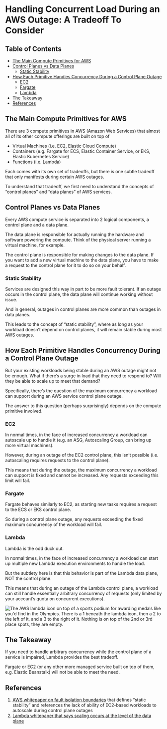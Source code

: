 # Handling Concurrent Load During an AWS Outage: A Tradeoff To Consider

## Table of Contents

- [The Main Compute Primitives for AWS](#the-main-compute-primitives-for-aws)
- [Control Planes vs Data Planes](#control-planes-vs-data-planes)
    * [Static Stability](#static-stability)
- [How Each Primitive Handles Concurrency During a Control Plane Outage](#how-each-primitive-handles-concurrency-during-a-control-plane-outage)
    * [EC2](#ec2)
    * [Fargate](#fargate)
    * [Lambda](#lambda)
- [The Takeaway](#the-takeaway)
- [References](#references)

## The Main Compute Primitives for AWS

There are 3 compute primitives in AWS (Amazon Web Services) that almost all of its other compute offerings are built on top of

- Virtual Machines (i.e. EC2, Elastic Cloud Compute)
- Containers (e.g. Fargate for ECS, Elastic Container Service, or EKS, Elastic Kubernetes Service)
- Functions (i.e. Lambda)

Each comes with its own set of tradeoffs, but there is one subtle tradeoff that only manifests during certain AWS outages.

To understand that tradeoff, we first need to understand the concepts of “control planes” and “data planes” of AWS services.

## Control Planes vs Data Planes

Every AWS compute service is separated into 2 logical components, a control plane and a data plane.

The data plane is responsible for actually running the hardware and software powering the compute. Think of the physical server running a virtual machine, for example.

The control plane is responsible for making changes to the data plane. If you want to add a new virtual machine to the data plane, you have to make a request to the control plane for it to do so on your behalf.

### Static Stability

Services are designed this way in part to be more fault tolerant. If an outage occurs in the control plane, the data plane will continue working without issue. 

And in general, outages in control planes are more common than outages in data planes.

This leads to the concept of “static stability”, where as long as your workload doesn’t depend on control planes, it will remain stable during most AWS outages.

## How Each Primitive Handles Concurrency During a Control Plane Outage

But your existing workloads being stable during an AWS outage might not be enough. What if there’s a surge in load that they need to respond to? Will they be able to scale up to meet that demand?

Specifically, there’s the question of the maximum concurrency a workload can support during an AWS service control plane outage.

The answer to this question (perhaps surprisingly) depends on the compute primitive involved.

### EC2

In normal times, in the face of increased concurrency a workload can autoscale up to handle it (e.g. an ASG, Autoscaling Group, can bring up more virtual machines).

However, during an outage of the EC2 control plane, this isn’t possible (i.e. autoscaling requires requests to the control plane).

This means that during the outage, the maximum concurrency a workload can support is fixed and cannot be increased. Any requests exceeding this limit will fail.

### Fargate

Fargate behaves similarly to EC2, as starting new tasks requires a request to the ECS or EKS control plane.

So during a control plane outage, any requests exceeding the fixed maximum concurrency of the workload will fail.

### Lambda

Lambda is the odd duck out. 

In normal times, in the face of increased concurrency a workload can start up multiple new Lambda execution environments to handle the load.

But the subtlety here is that this behavior is part of the Lambda data plane, NOT the control plane.

This means that during an outage of the Lambda control plane, a workload can still handle essentially arbitrary concurrency of requests (only limited by your account’s quota on concurrent executions).

![The AWS lambda icon on top of a sports podium for awarding medals like you'd find in the Olympics. There is a 1 beneath the lambda icon, then a 2 to the left of it, and a 3 to the right of it. Nothing is on top of the 2nd or 3rd place spots, they are empty.](https://dev-to-uploads.s3.amazonaws.com/uploads/articles/yn5hpw73lvw3099mls3t.png)

## The Takeaway

If you need to handle arbitrary concurrency while the control plane of a service is impaired, Lambda provides the best tradeoff.

Fargate or EC2 (or any other more managed service built on top of them, e.g. Elastic Beanstalk) will not be able to meet the need.

## References

1. [AWS whitepaper on fault isolation boundaries](https://docs.aws.amazon.com/pdfs/whitepapers/latest/aws-fault-isolation-boundaries/aws-fault-isolation-boundaries.pdf) that defines “static stability” and references the lack of ability of EC2-based workloads to autoscale during control plane outages
2. [Lambda whitepaper that says scaling occurs at the level of the data plane](https://docs.aws.amazon.com/whitepapers/latest/security-overview-aws-lambda/lambda-executions.html)